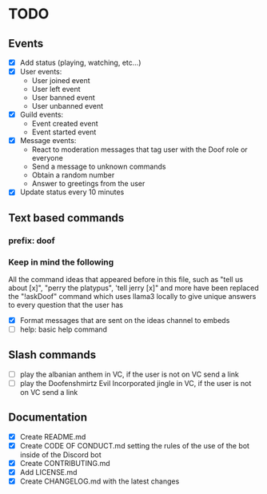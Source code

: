 # TODO

## Events

- [x] Add status (playing, watching, etc...)
- [x] User events:
    - User joined event
    - User left event
    - User banned event
    - User unbanned event
- [x] Guild events:
    - Event created event
    - Event started event
- [x] Message events:
    - React to moderation messages that tag user with the Doof role or everyone
    - Send a message to unknown commands
    - Obtain a random number
    - Answer to greetings from the user
- [x] Update status every 10 minutes

## Text based commands

### prefix: doof

### Keep in mind the following

All the command ideas that appeared before in this file, such as "tell us about [x]", "perry the platypus", 'tell jerry [x]" and more have been replaced the "!askDoof" command which uses llama3 locally to give unique answers to every question that the user has

- [x] Format messages that are sent on the ideas channel to embeds
- [ ] help: basic help command

## Slash commands

- [ ] play the albanian anthem in VC, if the user is not on VC send a link
- [ ] play the Doofenshmirtz Evil Incorporated jingle in VC, if the user is not on VC send a link

## Documentation

- [x] Create README.md
- [x] Create CODE OF CONDUCT.md setting the rules of the use of the bot inside of the Discord bot
- [x] Create CONTRIBUTING.md 
- [x] Add LICENSE.md
- [x] Create CHANGELOG.md with the latest changes
